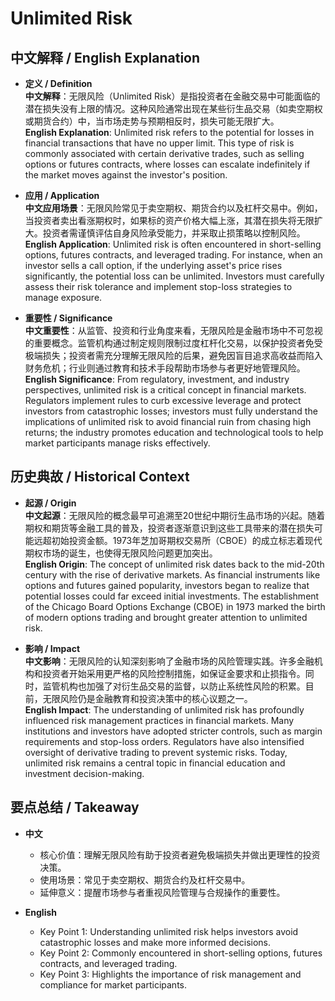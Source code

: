 # Unlimited Risk

## 中文解释 / English Explanation

* **定义 / Definition**  
  **中文解释**：无限风险（Unlimited Risk）是指投资者在金融交易中可能面临的潜在损失没有上限的情况。这种风险通常出现在某些衍生品交易（如卖空期权或期货合约）中，当市场走势与预期相反时，损失可能无限扩大。  
  **English Explanation**: Unlimited risk refers to the potential for losses in financial transactions that have no upper limit. This type of risk is commonly associated with certain derivative trades, such as selling options or futures contracts, where losses can escalate indefinitely if the market moves against the investor's position.

* **应用 / Application**  
  **中文应用场景**：无限风险常见于卖空期权、期货合约以及杠杆交易中。例如，当投资者卖出看涨期权时，如果标的资产价格大幅上涨，其潜在损失将无限扩大。投资者需谨慎评估自身风险承受能力，并采取止损策略以控制风险。  
  **English Application**: Unlimited risk is often encountered in short-selling options, futures contracts, and leveraged trading. For instance, when an investor sells a call option, if the underlying asset's price rises significantly, the potential loss can be unlimited. Investors must carefully assess their risk tolerance and implement stop-loss strategies to manage exposure.

* **重要性 / Significance**  
  **中文重要性**：从监管、投资和行业角度来看，无限风险是金融市场中不可忽视的重要概念。监管机构通过制定规则限制过度杠杆化交易，以保护投资者免受极端损失；投资者需充分理解无限风险的后果，避免因盲目追求高收益而陷入财务危机；行业则通过教育和技术手段帮助市场参与者更好地管理风险。  
  **English Significance**: From regulatory, investment, and industry perspectives, unlimited risk is a critical concept in financial markets. Regulators implement rules to curb excessive leverage and protect investors from catastrophic losses; investors must fully understand the implications of unlimited risk to avoid financial ruin from chasing high returns; the industry promotes education and technological tools to help market participants manage risks effectively.

## 历史典故 / Historical Context

* **起源 / Origin**  
  **中文起源**：无限风险的概念最早可追溯至20世纪中期衍生品市场的兴起。随着期权和期货等金融工具的普及，投资者逐渐意识到这些工具带来的潜在损失可能远超初始投资金额。1973年芝加哥期权交易所（CBOE）的成立标志着现代期权市场的诞生，也使得无限风险问题更加突出。  
  **English Origin**: The concept of unlimited risk dates back to the mid-20th century with the rise of derivative markets. As financial instruments like options and futures gained popularity, investors began to realize that potential losses could far exceed initial investments. The establishment of the Chicago Board Options Exchange (CBOE) in 1973 marked the birth of modern options trading and brought greater attention to unlimited risk.

* **影响 / Impact**  
  **中文影响**：无限风险的认知深刻影响了金融市场的风险管理实践。许多金融机构和投资者开始采用更严格的风险控制措施，如保证金要求和止损指令。同时，监管机构也加强了对衍生品交易的监督，以防止系统性风险的积累。目前，无限风险仍是金融教育和投资决策中的核心议题之一。  
  **English Impact**: The understanding of unlimited risk has profoundly influenced risk management practices in financial markets. Many institutions and investors have adopted stricter controls, such as margin requirements and stop-loss orders. Regulators have also intensified oversight of derivative trading to prevent systemic risks. Today, unlimited risk remains a central topic in financial education and investment decision-making.

## 要点总结 / Takeaway

* **中文**  
  - 核心价值：理解无限风险有助于投资者避免极端损失并做出更理性的投资决策。  
  - 使用场景：常见于卖空期权、期货合约及杠杆交易中。  
  - 延伸意义：提醒市场参与者重视风险管理与合规操作的重要性。

* **English**  
  - Key Point 1: Understanding unlimited risk helps investors avoid catastrophic losses and make more informed decisions.  
  - Key Point 2: Commonly encountered in short-selling options, futures contracts, and leveraged trading.  
  - Key Point 3: Highlights the importance of risk management and compliance for market participants.